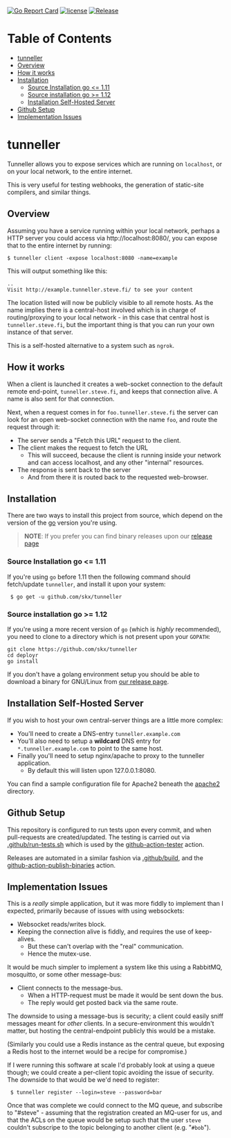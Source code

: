 [![Go Report Card](https://goreportcard.com/badge/github.com/skx/tunneller)](https://goreportcard.com/report/github.com/skx/tunneller)
[![license](https://img.shields.io/github/license/skx/tunneller.svg)](https://github.com/skx/tunneller/blob/master/LICENSE)
[![Release](https://img.shields.io/github/release/skx/tunneller.svg)](https://github.com/skx/tunneller/releases/latest)

Table of Contents
=================

* [tunneller](#tunneller)
* [Overview](#overview)
* [How it works](#how-it-works)
* [Installation](#installation)
  * [Source Installation go &lt;=  1.11](#source-installation-go---111)
  * [Source installation go  &gt;= 1.12](#source-installation-go---112)
  * [Installation Self-Hosted Server](#installation-self-hosted-server)
* [Github Setup](#github-setup)
* [Implementation Issues](#implementation-issues)


# tunneller

Tunneller allows you to expose services which are running on `localhost`, or on your local network, to the entire internet.

This is very useful for testing webhooks, the generation of static-site compilers, and similar things.



## Overview

Assuming you have a service running within your local network, perhaps a HTTP server you could access via http://localhost:8080/, you can expose that to the entire internet by running:

    $ tunneller client -expose localhost:8080 -name=example

This will output something like this:

    ..
    Visit http://example.tunneller.steve.fi/ to see your content


The location listed will now be publicly visible to all remote hosts.  As the name implies there is a central-host involved which is in charge of routing/proxying to your local network - in this case that central host is `tunneller.steve.fi`, but the important thing is that you can run your own instance of that server.

This is a self-hosted alternative to a system such as `ngrok`.


## How it works

When a client is launched it creates a web-socket connection to the default remote end-point, `tunneller.steve.fi`, and keeps that connection alive.  A name is also sent for that connection.

Next, when a request comes in for `foo.tunneller.steve.fi` the server can look for an open web-socket connection with the name `foo`, and route the request through it:

* The server sends a "Fetch this URL" request to the client.
* The client makes the request to fetch the URL
  * This will succeed, because the client is running inside your network and can access localhost, and any other "internal" resources.
* The response is sent back to the server
  * And from there it is routed back to the requested web-browser.


## Installation

There are two ways to install this project from source, which depend on the version of the [go](https://golang.org/) version you're using.

> **NOTE**: If you prefer you can find binary releases upon our [release page](https://github.com/skx/tunneller/releases/)


### Source Installation go <=  1.11

If you're using `go` before 1.11 then the following command should fetch/update `tunneller`, and install it upon your system:

     $ go get -u github.com/skx/tunneller

### Source installation go  >= 1.12

If you're using a more recent version of `go` (which is _highly_ recommended), you need to clone to a directory which is not present upon your `GOPATH`:

    git clone https://github.com/skx/tunneller
    cd deployr
    go install


If you don't have a golang environment setup you should be able to download a binary for GNU/Linux from [our release page](https://github.com/skx/tunneller/releases).




## Installation Self-Hosted Server

If you wish to host your own central-server things are a little more complex:

* You'll need to create a DNS-entry `tunneller.example.com`
* You'll also need to setup a __wildcard__ DNS entry for `*.tunneller.example.com` to point to the same host.
* Finally you'll need to setup nginx/apache to proxy to the tunneller application.
  * By default this will listen upon 127.0.0.1:8080.

You can find a sample configuration file for Apache2 beneath the [apache2](apache2) directory.



## Github Setup

This repository is configured to run tests upon every commit, and when
pull-requests are created/updated.  The testing is carried out via
[.github/run-tests.sh](.github/run-tests.sh) which is used by the
[github-action-tester](https://github.com/skx/github-action-tester) action.

Releases are automated in a similar fashion via [.github/build](.github/build),
and the [github-action-publish-binaries](https://github.com/skx/github-action-publish-binaries) action.


## Implementation Issues

This is a _really_ simple application, but it was more fiddly to implement than I expected, primarily because of issues with using websockets:

* Websocket reads/writes block.
* Keeping the connection alive is fiddly, and requires the use of keep-alives.
  * But these can't overlap with the "real" communication.
  * Hence the mutex-use.

It would be much simpler to implement a system like this using a RabbitMQ, mosquitto, or some other message-bus:

* Client connects to the message-bus.
  * When a HTTP-request must be made it would be sent down the bus.
  * The reply would get posted back via the same route.

The downside to using a message-bus is security; a client could easily sniff messages meant for _other_ clients.  In a secure-environment this wouldn't matter, but hosting the central-endpoint publicly this would be a mistake.

(Similarly you could use a Redis instance as the central queue, but exposing a Redis host to the internet would be a recipe for compromise.)

If I were running this software at scale I'd probably look at using a queue though; we could create a per-client topic avoiding the issue of security.  The downside to that would be we'd need to register:

     $ tunneller register --login=steve --password=bar

Once that was complete we could connect to the MQ queue, and subscribe to "#steve" - assuming that the registration created an MQ-user for us, and that the ACLs on the queue would be setup such that the user `steve` couldn't subscripe to the topic belonging to another client (e.g. "`#bob`").
